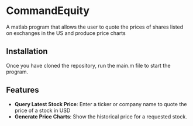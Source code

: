# CommandEquity
A matlab program that allows the user to quote the prices of shares listed on exchanges in the US and produce price charts

## Installation
Once you have cloned the repository, run the main.m file to start the program.

## Features
- **Query Latest Stock Price**: Enter a ticker or company name to quote the price of a stock in USD
- **Generate Price Charts**: Show the historical price for a requested stock.

  
   
